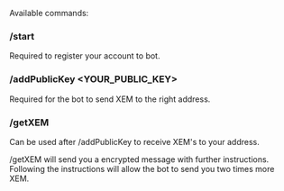 Available commands:

### /start
Required to register your account to bot.
### /addPublicKey <YOUR_PUBLIC_KEY>
Required for the bot to send XEM to the right address.
### /getXEM
Can be used after /addPublicKey to receive XEM's to your address.


/getXEM will send you a encrypted message with further instructions. Following the instructions will allow the bot to send you two times more XEM.
